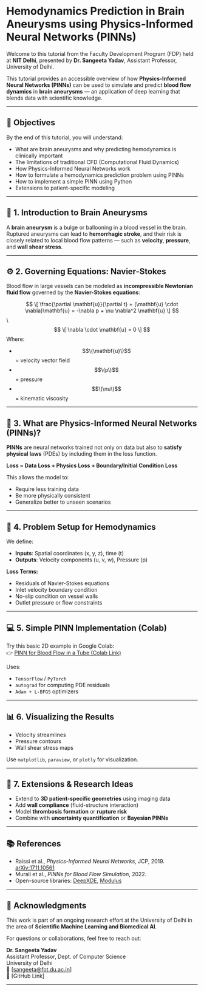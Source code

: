 # Hemodynamics Prediction in Brain Aneurysms using Physics-Informed Neural Networks (PINNs)

Welcome to this tutorial from the Faculty Development Program (FDP) held at **NIT Delhi**, presented by **Dr. Sangeeta Yadav**, Assistant Professor, University of Delhi.

This tutorial provides an accessible overview of how **Physics-Informed Neural Networks (PINNs)** can be used to simulate and predict **blood flow dynamics** in **brain aneurysms** — an application of deep learning that blends data with scientific knowledge.

---

## 📌 Objectives

By the end of this tutorial, you will understand:
- What are brain aneurysms and why predicting hemodynamics is clinically important
- The limitations of traditional CFD (Computational Fluid Dynamics)
- How Physics-Informed Neural Networks work
- How to formulate a hemodynamics prediction problem using PINNs
- How to implement a simple PINN using Python
- Extensions to patient-specific modeling

---

## 🧠 1. Introduction to Brain Aneurysms

A **brain aneurysm** is a bulge or ballooning in a blood vessel in the brain. Ruptured aneurysms can lead to **hemorrhagic stroke**, and their risk is closely related to local blood flow patterns — such as **velocity**, **pressure**, and **wall shear stress**.

---

## ⚙️ 2. Governing Equations: Navier-Stokes

Blood flow in large vessels can be modeled as **incompressible Newtonian fluid flow** governed by the **Navier-Stokes equations**:

$$ \[
\frac{\partial \mathbf{u}}{\partial t} + (\mathbf{u} \cdot \nabla)\mathbf{u} = -\nabla p + \nu \nabla^2 \mathbf{u}
\] $$
\\
$$
\[
\nabla \cdot \mathbf{u} = 0
\]
$$
Where:
- $$\(\mathbf{u}\)$$ = velocity vector field
- $$\(p\)$$ = pressure
- $$\(\nu\)$$ = kinematic viscosity

---

## 🤖 3. What are Physics-Informed Neural Networks (PINNs)?

**PINNs** are neural networks trained not only on data but also to **satisfy physical laws** (PDEs) by including them in the loss function.

**Loss = Data Loss + Physics Loss + Boundary/Initial Condition Loss**

This allows the model to:
- Require less training data
- Be more physically consistent
- Generalize better to unseen scenarios

---

## 🧪 4. Problem Setup for Hemodynamics

We define:
- **Inputs**: Spatial coordinates (x, y, z), time (t)
- **Outputs**: Velocity components (u, v, w), Pressure (p)

**Loss Terms:**
- Residuals of Navier-Stokes equations
- Inlet velocity boundary condition
- No-slip condition on vessel walls
- Outlet pressure or flow constraints

---

## 💻 5. Simple PINN Implementation (Colab)

Try this basic 2D example in Google Colab:  
👉 [PINN for Blood Flow in a Tube (Colab Link)](https://colab.research.google.com/drive/YOUR_LINK_HERE)

Uses:
- `TensorFlow` / `PyTorch`
- `autograd` for computing PDE residuals
- `Adam + L-BFGS` optimizers

---

## 📊 6. Visualizing the Results

- Velocity streamlines
- Pressure contours
- Wall shear stress maps

Use `matplotlib`, `paraview`, or `plotly` for visualization.

---

## 🚀 7. Extensions & Research Ideas

- Extend to **3D patient-specific geometries** using imaging data
- Add **wall compliance** (fluid-structure interaction)
- Model **thrombosis formation** or **rupture risk**
- Combine with **uncertainty quantification** or **Bayesian PINNs**

---

## 📚 References

- Raissi et al., *Physics-Informed Neural Networks*, JCP, 2019. [arXiv:1711.10561](https://arxiv.org/abs/1711.10561)
- Murali et al., *PINNs for Blood Flow Simulation*, 2022.
- Open-source libraries: [DeepXDE](https://github.com/lululxvi/deepxde), [Modulus](https://developer.nvidia.com/modulus)

---

## 🙌 Acknowledgments

This work is part of an ongoing research effort at the University of Delhi in the area of **Scientific Machine Learning and Biomedical AI**.

For questions or collaborations, feel free to reach out:

**Dr. Sangeeta Yadav**  
Assistant Professor, Dept. of Computer Science  
University of Delhi  
📧 [sangeeta@fot.du.ac.in]  
🔗 [GitHub Link]

---

